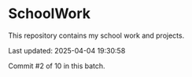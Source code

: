 # SchoolWork

This repository contains my school work and projects.

Last updated: 2025-04-04 19:30:58

Commit #2 of 10 in this batch.